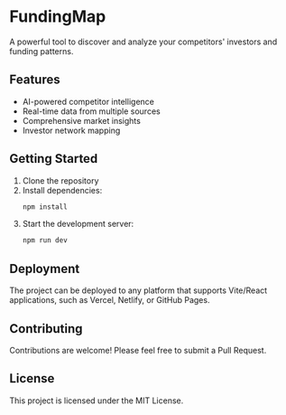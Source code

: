 # FundingMap

A powerful tool to discover and analyze your competitors' investors and funding patterns.

## Features

- AI-powered competitor intelligence
- Real-time data from multiple sources
- Comprehensive market insights
- Investor network mapping

## Getting Started

1. Clone the repository
2. Install dependencies:
   ```bash
   npm install
   ```
3. Start the development server:
   ```bash
   npm run dev
   ```

## Deployment

The project can be deployed to any platform that supports Vite/React applications, such as Vercel, Netlify, or GitHub Pages.

## Contributing

Contributions are welcome! Please feel free to submit a Pull Request.

## License

This project is licensed under the MIT License.
